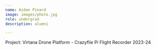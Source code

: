 ```yaml
---
name: Aidan Pinard
image: images/photo.jpg
role: undergrad
description: alumni

---
```


Project: Virtana Drone Platform - Crazyflie Pi Flight Recorder
2023-24

